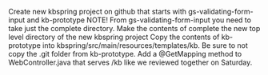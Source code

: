Create new kbspring project on github that starts with gs-validating-form-input and kb-prototype
NOTE!   From gs-validating-form-input you need to take just the complete directory.  Make the contents of complete the new top level directory of the new kbspring project
Copy the contents of kb-prototype into kbspring/src/main/resources/templates/kb.  Be sure to not copy the .git folder from kb-prototype.
Add a @GetMapping method to WebController.java that serves /kb like we reviewed together on Saturday.
